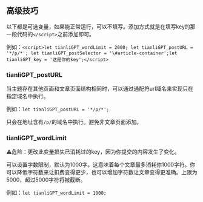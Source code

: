 ## 高级技巧

以下都是可选变量，如果能正常运行，可以不填写。添加方式就是在填写key的那一段代码的`</script>`之前添加即可。

例如：`<script>let tianliGPT_wordLimit = 2000; let tianliGPT_postURL = '*/p/*'; let tianliGPT_postSelector = '\#article-container';let tianliGPT_key = '这是你的key';</script>`

### tianliGPT_postURL

当主题存在其他页面和文章页面结构相同时，可以通过通配符url域名来实现只在指定域名中执行。

例如：`let tianliGPT_postURL = '*/p/*';`

只会在地址含有`/p/`的域名中执行。避免非文章页面添加。

### tianliGPT_wordLimit

⚠️危险：更改此变量损失已消耗过的key，因为你提交的内容发生了变化。

可以设置字数限制，默认为1000字。这意味着每个文章最多消耗你1000字符。你可以降低字符数来让扣费变得更少，也可以增加字符数让文章变得更准确。上限为5000，超过5000字符将被截断。

例如：`let tianliGPT_wordLimit = 1000;`